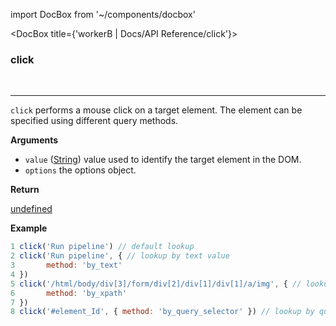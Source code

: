 import DocBox from '~/components/docbox'

<DocBox title={'workerB | Docs/API Reference/click'}>

### **click**
<br/>
<hr/>

`click` performs a mouse click on a target element. The element can be specified using different query methods.

**Arguments**

-   `value` ([String](https://developer.mozilla.org/docs/Web/JavaScript/Reference/Global_Objects/String)) value used to identify the target element in the DOM.
-   `options`  the options object.

**Return**

[undefined](https://developer.mozilla.org/en-US/docs/Web/JavaScript/Reference/Global_Objects/undefined)

**Example**

```javascript
1 click('Run pipeline') // default lookup
2 click('Run pipeline', { // lookup by text value
3       method: 'by_text'
4 })
5 click('/html/body/div[3]/form/div[2]/div[1]/div[1]/a/img', { // lookup by xpath
6       method: 'by_xpath'
7 })
8 click('#element_Id', { method: 'by_query_selector' }) // lookup by query selector
```

</DocBox>